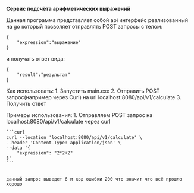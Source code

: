 **Сервис подсчёта арифметических выражений**

Данная программа представляет собой api интерфейс реализованный на go который позволяет отправлять POST запросы с телом:

```
{
    "expression":"выражение" 
}
```


и получать ответ вида:
```
{
    "result":"результат"
}
```

Как использовать:
    1. Запустить main.exe
    2. Отправить POST запрос(например через Curl) на url localhost:8080/api/v1/calculate
    3. Получить ответ

Примеры использования:
    1. Отправляем POST запрос на localhost:8080/api/v1/calculate через curl


    ```curl
    curl --location 'localhost:8080/api/v1/calculate' \
    --header 'Content-Type: application/json' \
    --data '{
        "expression": "2*2+2"
    }'
    ```

    
    данный запрос выведет 6 и код ошибки 200 что значит что всё прошло хорошо
